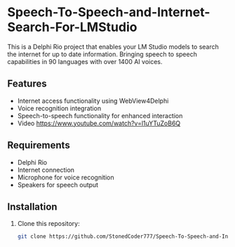 # Speech-To-Speech-and-Internet-Search-For-LMStudio
This is a Delphi Rio project that enables your LM Studio models to search the internet for up to date information. 
Bringing speech to speech capabilities in 90 languages with over 1400 AI voices.

## Features
- Internet access functionality using WebView4Delphi
- Voice recognition integration
- Speech-to-speech functionality for enhanced interaction
- Video https://www.youtube.com/watch?v=l1uYTuZoB6Q

## Requirements
- Delphi Rio
- Internet connection
- Microphone for voice recognition
- Speakers for speech output

## Installation
1. Clone this repository:
   ```bash
   git clone https://github.com/StonedCoder777/Speech-To-Speech-and-Internet-Search-For-LMStudio.git
